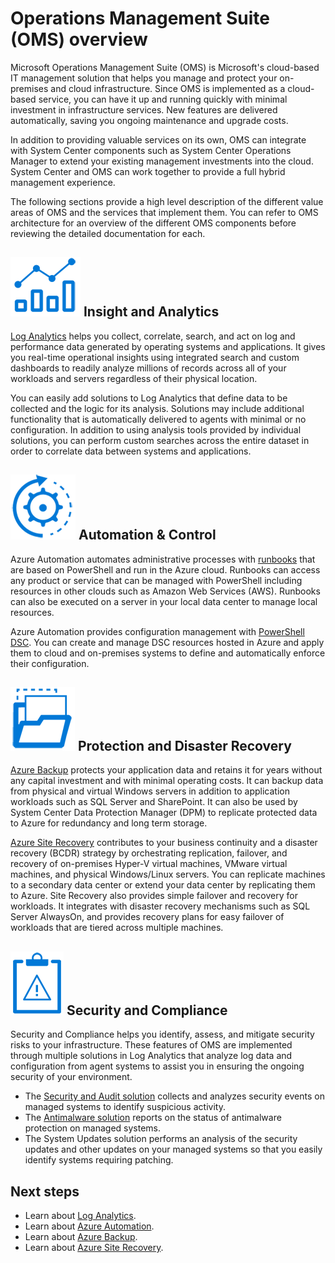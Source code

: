 <properties
   pageTitle="Operations Management Suite (OMS) overview | Microsoft Azure"
   description="Microsoft Operations Management Suite (OMS) is Microsoft's cloud-based IT management solution that helps you manage and protect your on-premises and cloud infrastructure.  This article identifies the different services included in OMS and provides links to their detailed content."
   services="operations-management-suite"
   documentationCenter=""
   authors="bwren"
   manager="jwhit"
   editor="tysonn" />
<tags
   ms.service="operations-management-suite"
   ms.devlang="na"
   ms.topic="get-started-article"
   ms.tgt_pltfrm="na"
   ms.workload="infrastructure-services"
   ms.date="08/05/2016"
   ms.author="bwren" />

# Operations Management Suite (OMS) overview

Microsoft Operations Management Suite (OMS) is Microsoft's cloud-based IT management solution that helps you manage and protect your on-premises and cloud infrastructure.  Since OMS is implemented as a cloud-based service, you can have it up and running quickly with minimal investment in infrastructure services.  New features are delivered automatically, saving you ongoing maintenance and upgrade costs.

In addition to providing valuable services on its own, OMS can integrate with System Center components such as System Center Operations Manager to extend your existing management investments into the cloud.  System Center and OMS can work together to provide a full hybrid management experience.

The following sections provide a high level description of the different value areas of OMS and the services that implement them.  You can refer to OMS architecture for an overview of the different OMS components before reviewing the detailed documentation for each.


## ![Insight and Analytics](media/operations-management-suite-overview/icon-insight-analytics.png) Insight and Analytics

[Log Analytics](http://azure.microsoft.com/documentation/services/log-analytics) helps you collect, correlate, search, and act on log and performance data generated by operating systems and applications. It gives you real-time operational insights using integrated search and custom dashboards to readily analyze millions of records across all of your workloads and servers regardless of their physical location.

You can easily add solutions to Log Analytics that define data to be collected and the logic for its analysis.  Solutions may include additional functionality that is automatically delivered to agents with minimal or no configuration.  In addition to using analysis tools provided by individual solutions, you can perform custom searches across the entire dataset in order to correlate data between systems and applications.  


## ![Automation & Control](media/operations-management-suite-overview/icon-automation-control.png) Automation & Control

Azure Automation automates administrative processes with [runbooks](../automation/automation-runbook-types.md) that are based on PowerShell and run in the Azure cloud.  Runbooks can access any product or service that can be managed with PowerShell including resources in other clouds such as Amazon Web Services (AWS).  Runbooks can also be executed on a server in your local data center to manage local resources.

Azure Automation provides configuration management with [PowerShell DSC](../automation/automation-dsc-overview.md).  You can create and manage DSC resources hosted in Azure and apply them to cloud and on-premises systems to define and automatically enforce their configuration.


## ![Protection and Recovery](media/operations-management-suite-overview/icon-protection-recovery.png) Protection and Disaster Recovery

[Azure Backup](http://azure.microsoft.com/documentation/services/backup) protects your application data and retains it for years without any capital investment and with minimal operating costs.  It can backup data from physical and virtual Windows servers in addition to application workloads such as SQL Server and SharePoint.  It can also be used by System Center Data Protection Manager (DPM) to replicate protected data to Azure for redundancy and long term storage.

[Azure Site Recovery](http://azure.microsoft.com/documentation/services/site-recovery) contributes to your business continuity and a disaster recovery (BCDR) strategy by orchestrating replication, failover, and recovery of on-premises Hyper-V virtual machines, VMware virtual machines, and physical Windows/Linux servers. You can replicate machines to a secondary data center or extend your data center by replicating them to Azure. Site Recovery also provides simple failover and recovery for workloads. It integrates with disaster recovery mechanisms such as SQL Server AlwaysOn, and provides recovery plans for easy failover of workloads that are tiered across multiple machines.


## ![OMS Security and Compliance](media/operations-management-suite-overview/icon-security-compliance.png) Security and Compliance
Security and Compliance helps you identify, assess, and mitigate security risks to your infrastructure.  These features of OMS are implemented through multiple solutions in Log Analytics that analyze log data and configuration from agent systems to assist you in ensuring the ongoing security of your environment.

- The [Security and Audit solution](log-analytics-security-audit.md ) collects and analyzes security events on managed systems to identify suspicious activity.
- The [Antimalware solution](log-analytics-malware.md ) reports on the status of antimalware protection on managed systems.  
- The System Updates solution performs an analysis of the security updates and other updates on your managed systems so that you easily identify systems requiring patching.


## Next steps
- Learn about [Log Analytics](http://azure.microsoft.com/documentation/services/log-analytics).
- Learn about [Azure Automation](../automation/automation-intro.md).
- Learn about [Azure Backup](http://azure.microsoft.com/documentation/services/backup).
- Learn about [Azure Site Recovery](http://azure.microsoft.com/documentation/services/site-recovery).

